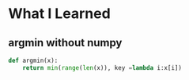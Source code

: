 # What I Learned 

## argmin without numpy 

```python
def argmin(x):
    return min(range(len(x)), key =lambda i:x[i])
```

